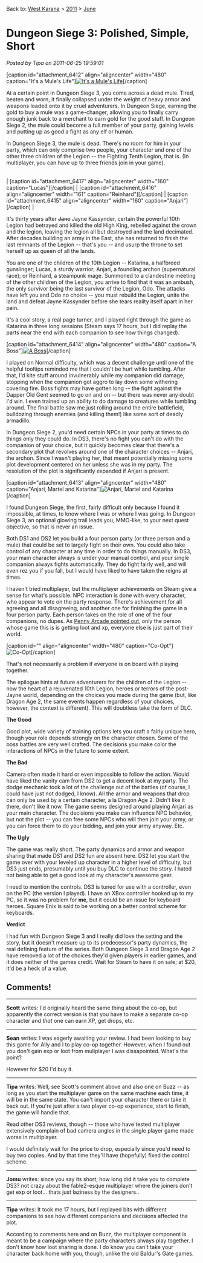 Back to: [West Karana](/posts/westkarana.md) > [2011](/posts/2011/westkarana.md) > [June](./westkarana.md)
# Dungeon Siege 3: Polished, Simple, Short

*Posted by Tipa on 2011-06-25 19:59:01*

[caption id="attachment\_6412" align="aligncenter" width="480" caption="It's a Mule's Life"][![](../../../uploads/2011/06/Dungeon-Siege-III-2011-06-24-22-37-50-06.jpg "It's a Mule's Life")](../../../uploads/2011/06/Dungeon-Siege-III-2011-06-24-22-37-50-06.jpg)[/caption]

At a certain point in Dungeon Siege 3, you come across a dead mule. Tired, beaten and worn, it finally collapsed under the weight of heavy armor and weapons loaded onto it by cruel adventurers. In Dungeon Siege, earning the gold to buy a mule was a game-changer, allowing you to finally carry enough junk back to a merchant to earn gold for the good stuff. In Dungeon Siege 2, the mule could become a full member of your party, gaining levels and putting up as good a fight as any elf or human.

In Dungeon Siege 3, the mule is dead. There's no room for him in your party, which can only comprise two people, your character and one of the other three children of the Legion -- the Fighting Tenth Legion, that is. (In multiplayer, you can have up to three friends join in your game).




|  |  |  |
| --- | --- | --- |
| 
[caption id="attachment\_6417" align="aligncenter" width="160" caption="Lucas"][/caption]
 | 
[caption id="attachment\_6416" align="aligncenter" width="161" caption="Reinhard"][/caption]
 | 
[caption id="attachment\_6415" align="aligncenter" width="160" caption="Anjari"][/caption]
 |



It's thirty years after ~~Jane~~ Jayne Kassynder, certain the powerful 10th Legion had betrayed and killed the old High King, rebelled against the crown and the legion, leaving the legion all but destroyed and the land decimated. After decades building an army in the East, she has returned to finish the last remnants of the Legion -- that's you -- and usurp the throne to set herself up as queen of all the lands.

You are one of the children of the 10th Legion -- Katarina, a halfbreed gunslinger; Lucas, a sturdy warrior; Anjari, a foundling archon (supernatural race); or Reinhard, a steampunk mage. Summoned to a clandestine meeting of the other children of the Legion, you arrive to find that it was an ambush, the only survivor being the last survivor of the Legion, Odo. The attacks have left you and Odo no choice -- you must rebuild the Legion, unite the land and defeat Jayne Kassynder before she tears reality itself apart in her pain.

It's a cool story, a real page turner, and I played right through the game as Katarina in three long sessions (Steam says 17 hours, but I did replay the parts near the end with each companion to see how things changed).

[caption id="attachment\_6414" align="aligncenter" width="480" caption="A Boss"][![](../../../uploads/2011/06/Dungeon-Siege-III-2011-06-25-17-46-56-44.jpg "A Boss")](../../../uploads/2011/06/Dungeon-Siege-III-2011-06-25-17-46-56-44.jpg)[/caption]

I played on Normal difficulty, which was a decent challenge until one of the helpful tooltips reminded me that I couldn't be hurt while tumbling. After that, I'd kite stuff around invulnerably while my companion did damage, stopping when the companion got aggro to lay down some withering covering fire. Boss fights may have gotten long -- the fight against the Dapper Old Gent seemed to go on and on -- but there was never any doubt I'd win. I even trained up an ability to do damage to creatures while tumbling around. The final battle saw me just rolling around the entire battlefield, bulldozing through enemies (and killing them!) like some sort of deadly armadillo.

In Dungeon Siege 2, you'd need certain NPCs in your party at times to do things only they could do. In DS3, there's no fight you can't do with the companion of your choice, but it quickly becomes clear that there's a secondary plot that revolves around one of the character choices -- Anjari, the archon. Since I wasn't playing her, that meant potentially missing some plot development centered on her unless she was in my party. The resolution of the plot is significantly expanded if Anjari is present.

[caption id="attachment\_6413" align="aligncenter" width="480" caption="Anjari, Martel and Katarina"]![](../../../uploads/2011/06/Dungeon-Siege-III-2011-06-25-17-32-48-64.jpg "Anjari, Martel and Katarina")[/caption]

I found Dungeon Siege, the first, fairly difficult only because I found it impossible, at times, to know where I was or where I was going. In Dungeon Siege 3, an optional glowing trail leads you, MMO-like, to your next quest objective, so that is never an issue.

Both DS1 and DS2 let you build a four person party (or three person and a mule) that could be set to largely fight on their own. You could also take control of any character at any time in order to do things manually. In DS3, your main character always is under your manual control, and your single companion always fights automatically. They do fight fairly well, and will even rez you if you fall, but I would have liked to have taken the reigns at times.

I haven't tried multiplayer, but the multiplayer achievements on Steam give a sense for what's possible. NPC interaction is done with every character, who appear to vote on the party response. There's achievement for all agreeing and all disagreeing, and another one for finishing the game in a four person party. Each person takes on the role of one of the four companions, no dupes. As [Penny Arcade pointed out](http://www.penny-arcade.com/comic/2011/6/22/), only the person whose game this is is getting loot and xp, everyone else is just part of their world. 

[caption id="" align="aligncenter" width="480" caption="Co-Opt"]![Co-Opt](http://art.penny-arcade.com/photos/i-B2C3Rr8/0/L/i-B2C3Rr8-L.jpg "Co-Opt")[/caption]

That's not necessarily a problem if everyone is on board with playing together.

The epilogue hints at future adventurers for the children of the Legion -- now the heart of a rejuvenated 10th Legion, heroes or terrors of the post-Jayne world, depending on the choices you made during the game (but, like Dragon Age 2, the same events happen regardless of your choices, however, the context is different). This will doubtless take the form of DLC.

**The Good**

Good plot, wide variety of training options lets you craft a fairly unique hero, though your role depends strongly on the character chosen. Some of the boss battles are very well crafted. The decisions you make color the interactions of NPCs in the future to some extent.

**The Bad**

Camera often made it hard or even impossible to follow the action. Would have liked the vanity cam from DS2 to get a decent look at my party. The dodge mechanic took a lot of the challenge out of the battles (of course, I could have just not dodged, I know). All the armor and weapons that drop can only be used by a certain character, a la Dragon Age 2. Didn't like it there, don't like it now. The game seems designed around playing Anjari as your main character. The decisions you make can influence NPC behavior, but not the plot -- you can free some NPCs who will then join your army, or you can force them to do your bidding, and join your army anyway. Etc.

**The Ugly**

The game was really short. The party dynamics and armor and weapon sharing that made DS1 and DS2 fun are absent here. DS2 let you start the game over with your leveled up character in a higher level of difficulty, but DS3 just ends, presumably until you buy DLC to continue the story. I hated not being able to get a good look at my character's awesome gear.

I need to mention the controls. DS3 is tuned for use with a controller, even on the PC (the version I played). I have an XBox controller hooked up to my PC, so it was no problem for **me**, but it could be an issue for keyboard heroes. Square Enix is said to be working on a better control scheme for keyboards.

**Verdict**

I had fun with Dungeon Siege 3 and I really did love the setting and the story, but it doesn't measure up to its predecessor's party dynamics, the real defining feature of the series. Both Dungeon Siege 3 and Dragon Age 2 have removed a lot of the choices they'd given players in earlier games, and it does neither of the games credit. Wait for Steam to have it on sale; at $20, it'd be a heck of a value.

## Comments!

---

**Scott** writes: I'd originally heard the same thing about the co-op, but apparently the correct version is that you have to make a separate co-op character and *that* one can earn XP, get drops, etc.

---

**Sean** writes: I was eagerly awaiting your review. I had been looking to buy this game for Ally and I to play co-op together. However, when I found out you don't gain exp or loot from muliplayer I was dissapointed. What's the point?

However for $20 I'd buy it.

---

**Tipa** writes: Well, see Scott's comment above and also one on Buzz -- as long as you start the multiplayer game on the same machine each time, it will be in the same state. You can't import your character there or take it back out. If you're just after a two player co-op experience, start to finish, the game will handle that.

Read other DS3 reviews, though -- those who have tested multiplayer extensively complain of bad camera angles in the single player game made worse in multiplayer.

I would definitely wait for the price to drop, especially since you'd need to buy two copies. And by that time they'll have (hopefully) fixed the control scheme.

---

**Jomu** writes: since you say its short; how long did it take you to complete DS3?
not crazy about the fable2-esque multiplayer where the joiners don't get exp or loot... thats just laziness by the designers..

---

**Tipa** writes: It took me 17 hours, but I replayed bits with different companions to see how different companions and decisions affected the plot.

According to comments here and on Buzz, the multiplayer component is meant to be a campaign where the party characters always play together. I don't know how loot sharing is done. I do know you can't take your character back home with you, though, unlike the old Baldur's Gate games.

